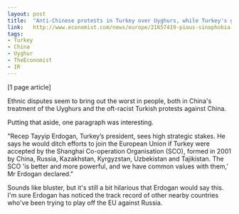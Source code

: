 ```yaml
---
layout: post
title:  "Anti-Chinese protests in Turkey over Uyghurs, while Turkey's gov tries to establish closer ties with China"
link:   http://www.economist.com/news/europe/21657419-pious-sinophobia-wont-deflect-turkeys-strategic-dreams-bashing-and-wooing-china
tags:
- Turkey
- China
- Uyghur
- TheEconomist
- IR
---
```


[1 page article]

Ethnic disputes seem to bring out the worst in people, both in China's treatment of the Uyghurs and the oft-racist Turkish protests against China.

Putting that aside, one paragraph was interesting.

"Recep Tayyip Erdogan, Turkey’s president, sees high strategic stakes. He says he would ditch efforts to join the European Union if Turkey were accepted by the Shanghai Co-operation Organisation (SCO), formed in 2001 by China, Russia, Kazakhstan, Kyrgyzstan, Uzbekistan and Tajikistan. The SCO 'is better and more powerful, and we have common values with them,' Mr Erdogan declared."

Sounds like bluster, but it's still a bit hilarious that Erdogan would say this.  I'm sure Erdogan has noticed the track record of other nearby countries who've been trying to play off the EU against Russia.